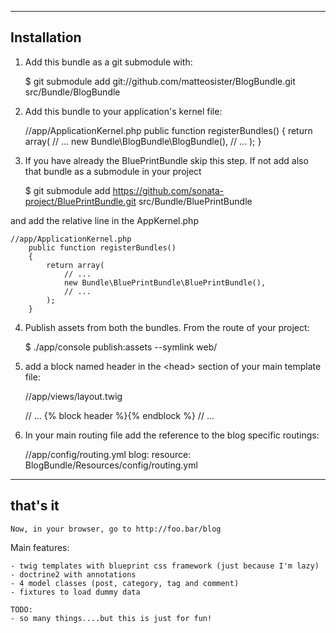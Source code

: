 ------------
Installation
------------

1) Add this bundle as a git submodule with:

    $ git submodule add git://github.com/matteosister/BlogBundle.git src/Bundle/BlogBundle

2) Add this bundle to your application's kernel file:

    //app/ApplicationKernel.php
    public function registerBundles()
    {
        return array(
            // ...
            new Bundle\BlogBundle\BlogBundle(),
            // ...
        );
    }

3) If you have already the BluePrintBundle skip this step. If not add also that bundle as a submodule in your project

    $ git submodule add https://github.com/sonata-project/BluePrintBundle.git src/Bundle/BluePrintBundle

and add the relative line in the AppKernel.php

    //app/ApplicationKernel.php
        public function registerBundles()
        {
            return array(
                // ...
                new Bundle\BluePrintBundle\BluePrintBundle(),
                // ...
            );
        }

4) Publish assets from both the bundles. From the route of your project:

    $ ./app/console publish:assets --symlink web/

5) add a block named header in the \<head\> section of your main template file:

    //app/views/layout.twig
    <head>
        // ...
        {% block header %}{% endblock %}
        // ...
    </head>

6) In your main routing file add the reference to the blog specific routings:

    //app/config/routing.yml
    blog:
        resource: BlogBundle/Resources/config/routing.yml

---------
that's it
---------

    Now, in your browser, go to http://foo.bar/blog

Main features:


    - twig templates with blueprint css framework (just because I'm lazy)
    - doctrine2 with annotations
    - 4 model classes (post, category, tag and comment)
    - fixtures to load dummy data

    TODO:
    - so many things....but this is just for fun!